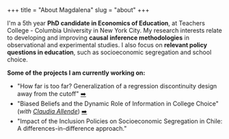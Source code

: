 +++
title = "About Magdalena"
slug = "about"
+++

I'm a 5th year **PhD candidate in Economics of Education**, at Teachers College - Columbia University in New York City. My research interests relate to developing and improving **causal inference methodologies** in observational and experimental studies. I also focus on **relevant policy questions in education**, such as socioeconomic segregation and school choice.


**Some of the projects I am currently working on:**

* "How far is too far? Generalization of a regression discontinuity design away from the cutoff" [:arrow_right:](https://www.magdalenabennett.com/abstracts/#grd/)
* "Biased Beliefs and the Dynamic Role of Information in College Choice" (*with [Claudia Allende](https://www.claudiaallendesc.com/)*) [:arrow_right:](https://www.magdalenabennett.com/abstracts/#chile-rct/)
* "Impact of the Inclusion Policies on Socioeconomic Segregation in Chile: A differences-in-difference approach."
